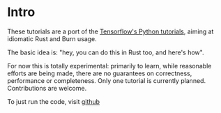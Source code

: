 # Intro

These tutorials are a port of the [Tensorflow's Python tutorials](), aiming at idiomatic Rust and Burn usage.

The basic idea is: "hey, you can do this in Rust too, and here's how".

For now this is totally experimental: primarily to learn, while reasonable efforts are being made, there are no guarantees on correctness, performance or completeness. Only one tutorial is currently planned. Contributions are welcome.

To just run the code, visit [github]()

